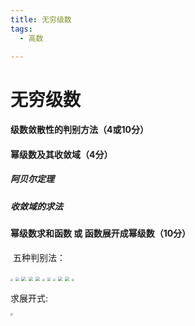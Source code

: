 ```yaml
---
title: 无穷级数
tags:
  - 高数

---
```




# 无穷级数

#### 级数敛散性的判别方法（4或10分）

#### 幂级数及其收敛域（4分）

##### 阿贝尔定理

##### 收敛域的求法

#### 幂级数求和函数     或      函数展开成幂级数（10分）

​																			五种判别法：

<img src="/assets/image/2020-06-28-3.jpg" style="zoom:25%;" />

<img src="/assets/image/2020-06-28-0.jpg" style="zoom:35%;" />

 <img src="/assets/image/2020-06-28-2.jpg" style="zoom:45%;" />

<img src="/assets/image/2020-06-28-1.jpg" style="zoom:45%;" />



<img src="assets/image/2020-06-28-2.jpg" style="zoom:45%;" />

<img src="assets/image/2020-06-28-3.jpg" style="zoom:25%;" />

<img src="assets/image/2020-06-28-4.jpg" style="zoom:35%;" />

<img src="assets/image/2020-06-28-5.jpg" style="zoom:25%;" />

<img src="assets/image/2020-06-28-6.jpg" style="zoom:43%;" />

<img src="assets/image/2020-06-28-7.jpg" style="zoom:45%;" />

<img src="assets/image/2020-06-28-8.jpg" style="zoom:25%;" />



求展开式:

<img src="assets/image/2020-06-28-9.jpg" style="zoom:25%;" />




